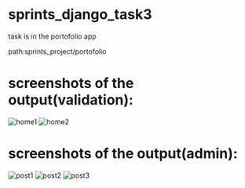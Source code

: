 # sprints_django_task3
task is in the portofolio app 


path:sprints_project/portofolio


# screenshots of the output(validation):
![home1](https://github.com/nourmohamed99/sprints_django_task3/assets/88977873/dee25268-5dc2-4bb9-ad1e-7420e7c2c93e)
![home2](https://github.com/nourmohamed99/sprints_django_task3/assets/88977873/4c35b334-06fd-41f3-a46f-969629887662)

# screenshots of the output(admin):
![post1](https://github.com/nourmohamed99/sprints_django_task3/assets/88977873/b65e3f43-a3dc-49c4-a3b3-e1278cd31057)
![post2](https://github.com/nourmohamed99/sprints_django_task3/assets/88977873/deb7034b-9d46-460e-a4e1-584aee04cca8)
![post3](https://github.com/nourmohamed99/sprints_django_task3/assets/88977873/8abc2ce0-f596-4ba0-af62-a357b04a5b8c)
